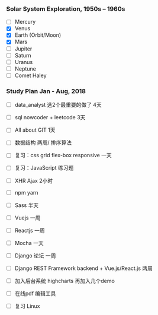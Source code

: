 ### Solar System Exploration, 1950s – 1960s

- [ ] Mercury
- [x] Venus
- [x] Earth (Orbit/Moon)
- [x] Mars
- [ ] Jupiter
- [ ] Saturn
- [ ] Uranus
- [ ] Neptune
- [ ] Comet Haley

### Study Plan Jan - Aug, 2018

- [ ] data_analyst 选2个最重要的做了 4天
- [ ] sql nowcoder + leetcode 3天

- [ ] All about GIT 1天
- [ ] 数据结构 两周/ 排序算法

- [ ] 复习：css grid flex-box responsive 一天
- [ ] 复习：JavaScript 练习题
- [ ] XHR Ajax 2小时

- [ ] npm yarn
- [ ] Sass 半天
- [ ] Vuejs 一周
- [ ] Reactjs 一周
- [ ] Mocha 一天

- [ ] Django 论坛 一周

- [ ] Django REST Framework backend + Vue.js/React.js 两周
- [ ] 加入后台系统 highcharts 再加入几个demo
- [ ] 在线pdf 编辑工具 
- [ ] 复习 Linux